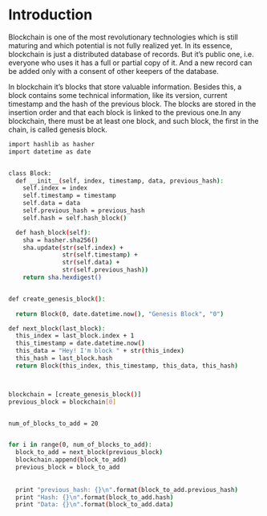 # Introduction
Blockchain is one of the most revolutionary technologies which is still maturing and which potential is not fully realized yet. In its essence, blockchain is just a distributed database of records. But  it’s public one, i.e. everyone who uses it has a full or partial copy of it. And a new record can be added only with a consent of other keepers of the database.

In blockchain it’s blocks that store valuable information. Besides this, a block contains some technical information, like its version, current timestamp and the hash of the previous block. The blocks are stored in the insertion order and that each block is linked to the previous one.In any blockchain, there must be at least one block, and such block, the first in the chain, is called genesis block.

```sh
import hashlib as hasher
import datetime as date


class Block:
  def __init__(self, index, timestamp, data, previous_hash):
    self.index = index
    self.timestamp = timestamp
    self.data = data
    self.previous_hash = previous_hash
    self.hash = self.hash_block()

  def hash_block(self):
    sha = hasher.sha256()
    sha.update(str(self.index) + 
               str(self.timestamp) + 
               str(self.data) + 
               str(self.previous_hash))
    return sha.hexdigest()


def create_genesis_block():
  
  return Block(0, date.datetime.now(), "Genesis Block", "0")    

def next_block(last_block):
  this_index = last_block.index + 1
  this_timestamp = date.datetime.now()
  this_data = "Hey! I'm block " + str(this_index)
  this_hash = last_block.hash
  return Block(this_index, this_timestamp, this_data, this_hash)  



blockchain = [create_genesis_block()]
previous_block = blockchain[0]


num_of_blocks_to_add = 20


for i in range(0, num_of_blocks_to_add):
  block_to_add = next_block(previous_block)
  blockchain.append(block_to_add)
  previous_block = block_to_add
  
 
  print "previous_hash: {}\n".format(block_to_add.previous_hash)
  print "Hash: {}\n".format(block_to_add.hash)
  print "Data: {}\n".format(block_to_add.data) 

```
